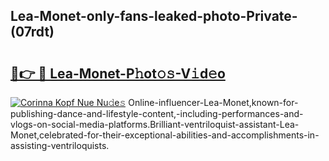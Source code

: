 ## Lea-Monet-only-fans​-leaked-photo​-Private-(07rdt)


# <h2><a href="https://mediaupload.pro?title=Lea-Monet&ref=git">🔗👉 🔴 Lea-Monet-P𝚑ot𝚘𝚜-V𝚒d𝚎o</a></h2>

[![Corinna Kopf Nue Nu𝚍e𝚜](https://i.imgur.com/0qMVB7G.gif)](https://mediaupload.pro?title=Lea-Monet&ref=git)
Online-influencer-Lea-Monet,known-for-publishing-dance-and-lifestyle-content,-including-performances-and-vlogs-on-social-media-platforms.Brilliant-ventriloquist-assistant-Lea-Monet,celebrated-for-their-exceptional-abilities-and-accomplishments-in-assisting-ventriloquists.  